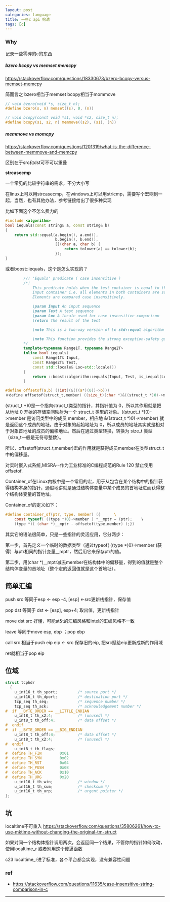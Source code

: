 ```yaml
---
layout: post
categories: language
title: 一些c api 拾遗
tags: [c]
---
```


  

### Why

记录一些零碎的c的东西

##### bzero bcopy vs memset memcpy

https://stackoverflow.com/questions/18330673/bzero-bcopy-versus-memset-memcpy

简而言之 bzero相当于memset bcopy相当于mommove

```c
// void bzero(void *s, size_t n);
#define bzero(s, n) memset((s), 0, (n))

// void bcopy(const void *s1, void *s2, size_t n);
#define bcopy(s1, s2, n) memmove((s2), (s1), (n))
```





##### memmove vs momcpy

https://stackoverflow.com/questions/1201319/what-is-the-difference-between-memmove-and-memcpy

区别在于src和dst可不可以重叠



**strcasecmp**

一个常见的比较字符串的需求，不分大小写

在linux上可以用strcasecmp，在windows上可以用stricmp，需要写个宏糊到一起，当然，也有其他办法，参考链接给出了很多种实现

比如下面这个不怎么费力的

```c++
#include <algorithm>
bool iequals(const string& a, const string& b)
{
    return std::equal(a.begin(), a.end(),
                      b.begin(), b.end(),
                      [](char a, char b) {
                          return tolower(a) == tolower(b);
                      });
}
```

或者boost::iequals，这个是怎么实现的？

```c++
        //! 'Equals' predicate ( case insensitive )
        /*!
            This predicate holds when the test container is equal to the
            input container i.e. all elements in both containers are same.
            Elements are compared case insensitively.

            \param Input An input sequence
            \param Test A test sequence
            \param Loc A locale used for case insensitive comparison
            \return The result of the test

            \note This is a two-way version of \c std::equal algorithm

            \note This function provides the strong exception-safety guarantee
        */
        template<typename Range1T, typename Range2T>
        inline bool iequals( 
            const Range1T& Input, 
            const Range2T& Test,
            const std::locale& Loc=std::locale())
        {
            return ::boost::algorithm::equals(Input, Test, is_iequal(Loc));
        }

```



```c
#define offsetof(a,b) ((int)(&(((a*)(0))->b)))
＃define offsetof(struct_t,member) ((size_t)(char *)&((struct_t *)0)->member)
```

(struct_t *)0是一个指向struct_t类型的指针，其指针值为 0，所以其作用就是把从地址 0 开始的存储空间映射为一个 struct_t 类型的对象。((struct_t *)0)->member 是访问类型中的成员 member，相应地 &((struct_t *)0)->member) 就是返回这个成员的地址。由于对象的起始地址为 0，所以成员的地址其实就是相对于对象首地址的成员的偏移地址。然后在通过类型转换，转换为 size_t 类型（size_t一般是无符号整数）。

所以，offsetoff(struct_t,member)宏的作用就是获得成员member在类型struct_t中的偏移量。

对实时嵌入式系统,MISRA--作为工业标准的C编程规范的Rule 120 禁止使用offsetof. 

Container_of在Linux内核中是一个常用的宏，用于从包含在某个结构中的指针获得结构本身的指针，通俗地讲就是通过结构体变量中某个成员的首地址进而获得整个结构体变量的首地址。

  Container_of的定义如下： 

```c
#define container_of(ptr, type, member) ({      \  
    const typeof( ((type *)0)->member ) *__mptr = (ptr);    \  
    (type *)( (char *)__mptr - offsetof(type,member) );})  
```

  其实它的语法很简单，只是一些指针的灵活应用，它分两步：

  第一步，首先定义一个临时的数据类型（通过typeof( ((type *)0)->member )获得）与ptr相同的指针变量__mptr，然后用它来保存ptr的值。

  第二步，用(char *)__mptr减去member在结构体中的偏移量，得到的值就是整个结构体变量的首地址（整个宏的返回值就是这个首地址）。

 

## 简单汇编

push src 等同于esp <- esp -4, [esp] <-src更新栈指针，保存值

pop dst 等同于 dst <- [esp], esp+4; 取出值，更新栈指针

move dst src 好懂，可能at&t的汇编风格和Intel的汇编风格不一致

leave 等同于move esp, ebp ；pop ebp

call src 相当于push eip eip <- src 保存旧的eip, 把src赋给eip更新成新的作用域

ret就相当于pop eip

  

## 位域

```c
struct tcphdr
  {
    u_int16_t th_sport;         /* source port */
    u_int16_t th_dport;         /* destination port */
    tcp_seq th_seq;             /* sequence number */
    tcp_seq th_ack;             /* acknowledgement number */
#  if __BYTE_ORDER == __LITTLE_ENDIAN
    u_int8_t th_x2:4;           /* (unused) */
    u_int8_t th_off:4;          /* data offset */
#  endif
#  if __BYTE_ORDER == __BIG_ENDIAN
    u_int8_t th_off:4;          /* data offset */
    u_int8_t th_x2:4;           /* (unused) */
#  endif
    u_int8_t th_flags;
#  define TH_FIN        0x01
#  define TH_SYN        0x02
#  define TH_RST        0x04
#  define TH_PUSH       0x08
#  define TH_ACK        0x10
#  define TH_URG        0x20
    u_int16_t th_win;           /* window */
    u_int16_t th_sum;           /* checksum */
    u_int16_t th_urp;           /* urgent pointer */
};
```



## 坑

localtime不可重入 https://stackoverflow.com/questions/35806261/how-to-use-mktime-without-changing-the-original-tm-struct

如果对同一个结构体指针调用两次，会返回同一个结果，不管你的指针如何改动，使用localtime_r 或者别用这个傻逼函数

c23 localtime_r进了标准，各个平台都会实现，没有兼容性问题

### ref

- <https://stackoverflow.com/questions/11635/case-insensitive-string-comparison-in-c>



---


